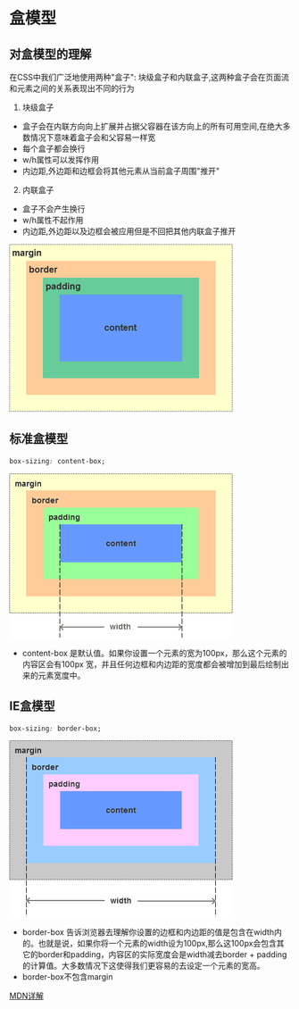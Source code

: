# 盒模型

## 对盒模型的理解

在CSS中我们广泛地使用两种"盒子": 块级盒子和内联盒子,这两种盒子会在页面流和元素之间的关系表现出不同的行为

1. 块级盒子

+ 盒子会在内联方向向上扩展并占据父容器在该方向上的所有可用空间,在绝大多数情况下意味着盒子会和父容易一样宽
+ 每个盒子都会换行
+ w/h属性可以发挥作用
+ 内边距,外边距和边框会将其他元素从当前盒子周围"推开"

2. 内联盒子

+ 盒子不会产生换行
+ w/h属性不起作用
+ 内边距,外边距以及边框会被应用但是不回把其他内联盒子推开

![盒模型图解](../.vuepress/public/img/box-sizing/box-sizing.png)

## 标准盒模型

```css
box-sizing: content-box;
```

![CSS 标准盒模型](../.vuepress/public/img/box-sizing/content-box.png)

- content-box  是默认值。如果你设置一个元素的宽为100px，那么这个元素的内容区会有100px 宽，并且任何边框和内边距的宽度都会被增加到最后绘制出来的元素宽度中。

## IE盒模型

```css
box-sizing: border-box;
```

![CSS IE盒模型](../.vuepress/public/img/box-sizing/IE-box.png)

- border-box 告诉浏览器去理解你设置的边框和内边距的值是包含在width内的。也就是说，如果你将一个元素的width设为100px,那么这100px会包含其它的border和padding，内容区的实际宽度会是width减去border + padding的计算值。大多数情况下这使得我们更容易的去设定一个元素的宽高。
- border-box不包含margin

[MDN详解](https://developer.mozilla.org/zh-CN/docs/Web/CSS/box-sizing)

<back-to-top />

